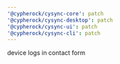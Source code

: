 ```yaml
---
'@cypherock/cysync-core': patch
'@cypherock/cysync-desktop': patch
'@cypherock/cysync-ui': patch
'@cypherock/cysync-cli': patch
---
```


device logs in contact form
